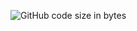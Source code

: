 ![GitHub code size in bytes](https://img.shields.io/github/languages/code-size/stefa168/Group-Helper-Bot)
